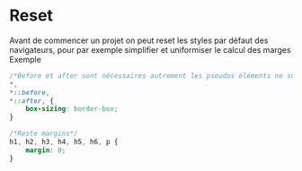 # Reset

Avant de commencer un projet on peut reset les styles par défaut des navigateurs, pour par exemple simplifier et uniformiser le calcul des marges 
Exemple
```css
/*Before et after sont nécessaires autrement les pseudos éléments ne sont pas pris en compte par "*" */
*,
*::before,
*::after, {
    box-sizing: border-box;
}

/*Reste margins*/
h1, h2, h3, h4, h5, h6, p {
    margin: 0;
}
```